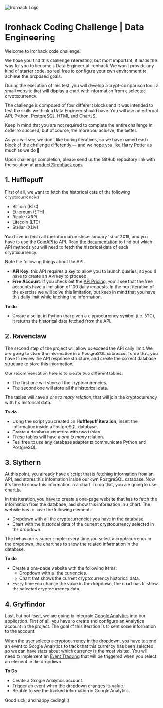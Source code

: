![Ironhack Logo](https://i.imgur.com/1QgrNNw.png)

# Ironhack Coding Challenge | Data Engineering

Welcome to Ironhack code challenge!

We hope you find this challenge interesting, but most important, it leads the way for you to become a Data Engineer at Ironhack. We won't provide any kind of starter code, so feel free to configure your own environment to achieve the proposed goals.

During the execution of this test, you will develop a crypt-comparison tool: a small website that will display a chart with information from a selected cryptocurrency.

The challenge is composed of four different blocks and it was intended to test the skills we think a Data Engineer should have. You will use an external API, Python, PostgreSQL, HTML and ChartJS.

Keep in mind that you are not required to complete the entire challenge in order to succeed, but of course, the more you achieve, the better.

As you will see, we don't like boring iterations, so we have named each block of the challenge differently — and we hope you like Harry Potter as much as we do 🧙

Upon challenge completion, please send us the GitHub repository link with the solution at product@ironhack.com.


## 1. Hufflepuff

First of all, we want to fetch the historical data of the following cryptocurrencies:

- Bitcoin (BTC)
- Ethereum (ETH)
- Ripple (XRP)
- Litecoin (LTC)
- Stellar (XLM)

You have to fetch all the information since January 1st of 2016, and you have to use the [CoinAPI.io](https://www.coinapi.io/) API. Read [the documentation](https://docs.coinapi.io/) to find out which API methods you will need to fetch the historical data of each cryptocurrency.

Note the following things about the API:

- **API Key**: this API requires a key to allow you to launch queries, so you'll have to create an API key to proceed.
- **Free Account**: if you check out the [API Pricing](https://www.coinapi.io/pricing), you'll see that the free accounts have a limitation of 100 daily requests. In the next iteration of the exercise we will solve this limitation, but keep in mind that you have this daily limit while fetching the information.

**To do**

- Create a script in Python that given a cryptocurrency symbol (i.e. BTC), it returns the historical data fetched from the API.

## 2. Ravenclaw

The second step of the project will allow us exceed the API daily limit. We are going to store the information in a PostgreSQL database. To do that, you have to review the API response structure, and create the correct database structure to store this information.

Our recommendation here is to create two different tables:

- The first one will store all the cryptocurrencies.
- The second one will store all the historical data.

The tables will have a *one to many relation*, that will join the cryptocurrency with his historical data.

**To do**

- Using the script you created on **Hufflepuff iteration**, insert the information inside a PostgreSQL database.
- Create a database structure with two tables.
- These tables will have a *one to many* relation.
- Feel free to use any database adapter to communicate Python and PostgreSQL.

## 3. Slytherin

At this point, you already have a script that is fetching information from an API, and stores this information inside our own PostgreSQL database. Now it's time to show this information in a chart. To do that, you are going to use [chart.js](https://www.chartjs.org/).

In this iteration, you have to create a one-page website that has to fetch the information from the database, and show this information in a chart. The website has to have the following elements:

- Dropdown with all the cryptocurrencies you have in the database.
- Chart with the historical data of the current cryptocurrency selected in the dropdown.

The behaviour is super simple: every time you select a cryptocurrency in the dropdown, the chart has to show the related information in the database.

**To do**

- Create a one-page website with the following items:
  - Dropdown with all the currencies.
  - Chart that shows the current cryptocurrency historical data.
- Every time you change the value in the dropdown, the chart has to show the selected cryptocurrency data.

## 4. Gryffindor

Last, but not least, we are going to integrate [Google Analytics](https://www.google.com/analytics/) into our application. First of all, you have to create and configure an Analytics account in the project. The goal of this iteration is to sent some information to the account.

When the user selects a cryptocurrency in the dropdown, you have to send an event to Google Analytics to track that this currency has been selected, so we can have stats about which currency is the most visited. You will need to implement an [Event Tracking](https://developers.google.com/analytics/devguides/collection/analyticsjs/events) that will be triggered when you select an element in the dropdown.

**To Do**

- Create a Google Analytics account.
- Trigger an event when the dropdown changes its value.
- Be able to see the tracked information in Google Analytics.

Good luck, and happy coding! :)
